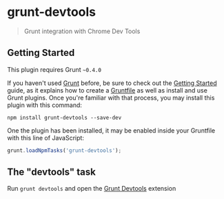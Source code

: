 # grunt-devtools

> Grunt integration with Chrome Dev Tools

## Getting Started
This plugin requires Grunt `~0.4.0`

If you haven't used [Grunt](http://gruntjs.com/) before, be sure to check out the [Getting Started](http://gruntjs.com/getting-started) guide, as it explains how to create a [Gruntfile](http://gruntjs.com/sample-gruntfile) as well as install and use Grunt plugins. Once you're familiar with that process, you may install this plugin with this command:

```shell
npm install grunt-devtools --save-dev
```

One the plugin has been installed, it may be enabled inside your Gruntfile with this line of JavaScript:

```js
grunt.loadNpmTasks('grunt-devtools');
```

## The "devtools" task

Run `grunt devtools` and open the [Grunt Devtools](https://chrome.google.com/webstore/detail/grunt-devtools/fbiodiodggnlakggeeckkjccjhhjndnb?hl=en) extension
